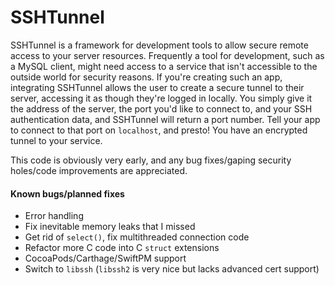 # SSHTunnel

SSHTunnel is a framework for development tools to allow secure remote access to your server resources. Frequently a tool for development, such as a MySQL client, might need access to a service that isn't accessible to the outside world for security reasons. If you're creating such an app, integrating SSHTunnel allows the user to create a secure tunnel to their server, accessing it as though they're logged in locally. You simply give it the address of the server, the port you'd like to connect to, and your SSH authentication data, and SSHTunnel will return a port number. Tell your app to connect to that port on `localhost`, and presto! You have an encrypted tunnel to your service.

This code is obviously very early, and any bug fixes/gaping security holes/code improvements are appreciated.

#### Known bugs/planned fixes

- Error handling
- Fix inevitable memory leaks that I missed
- Get rid of `select()`, fix multithreaded connection code
- Refactor more C code into C `struct` extensions
- CocoaPods/Carthage/SwiftPM support
- Switch to `libssh` (`libssh2` is very nice but lacks advanced cert support)